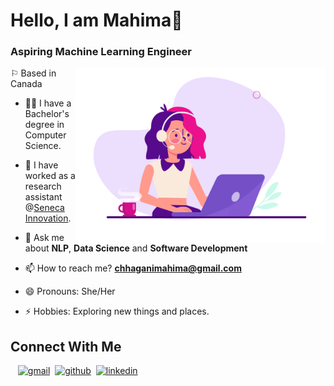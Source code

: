 # Hello, I am Mahima👋

### Aspiring Machine Learning Engineer 

<img align="right" alt="Coding" width="400" src="221352975-94759904-aa4c-4032-a8ab-b546efb9c478.gif" />

⚐ Based in Canada

- 👨‍🎓 I have a Bachelor's degree in Computer Science.
- 🔭 I have worked as a research assistant @<a href="https://www.senecacollege.ca/innovation/research.html">Seneca Innovation</a>.
- 💬 Ask me about **NLP**, **Data Science** and **Software Development**
- 📫 How to reach me? **chhaganimahima@gmail.com**<br/>

- 😄 Pronouns: She/Her
- ⚡ Hobbies: Exploring new things and places.

<h2> Connect With Me </h2>

&nbsp;&nbsp;&nbsp;[<img src='https://cdn.jsdelivr.net/npm/simple-icons@3.0.1/icons/gmail.svg' alt='gmail' height='30'>](mailto:chhaganimahima@gmail.com)&nbsp;&nbsp;[<img src='https://cdn.jsdelivr.net/npm/simple-icons@3.0.1/icons/github.svg' alt='github' height='30'>](https://github.com/mahima5598)&nbsp;&nbsp;[<img src='https://cdn.jsdelivr.net/npm/simple-icons@3.0.1/icons/linkedin.svg' alt='linkedin' height='30'>](https://www.linkedin.com/in/mahima-chhagani/)
